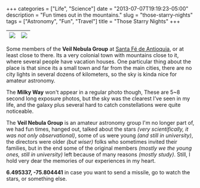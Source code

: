 +++
categories = ["Life", "Science"]
date = "2013-07-07T19:19:23-05:00"
description = "Fun times out in the mountains."
slug = "those-starry-nights"
tags = ["Astronomy", "Fun", "Travel"]
title = "Those Starry Nights"
+++

| ![](https://i.imgur.com/qGrN3pb.png) | ![](https://i.imgur.com/qLxMe9G.png) |
|----|----|

Some members of the **Veil Nebula Group** at [Santa Fé de Antioquia](https://en.wikipedia.org/wiki/Santa_Fe_de_Antioquia), or at least close to there. Its a very colonial town with mountains close to it, where several people have vacation houses. One particular thing about the place is that since its a small town and far from the main cities, there are no city lights in several dozens of kilometers, so the sky is kinda nice for amateur astronomy.

The **Milky Way** won't appear in a regular photo though, These are 5~8 second long exposure photos, but the sky was the clearest I’ve seen in my life, and the galaxy plus several hard to catch constellations were quite noticeable.

The **Veil Nebula Group** is an amateur astronomy group I'm no longer part of, we had fun times, hanged out, talked about the stars *(very scientifically, it was not only observational)*, some of us were young *(and still in university)*, the directors were older *(but wiser)* folks who sometimes invited their families, but in the end some of the original members *(mostly we the young ones, still in university)* left because of many reasons *(mostly study)*. Still, I hold very dear the memories of our experiences in my heart.

**6.495337, -75.804441** in case you want to send a missile, go to watch the stars, or something else.

